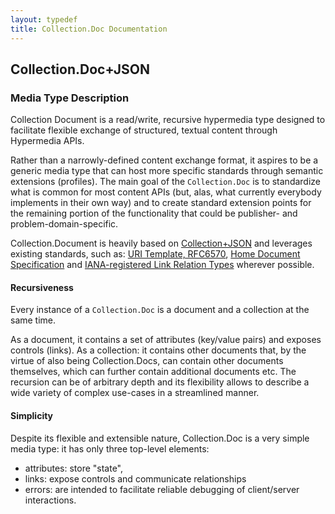```yaml
---
layout: typedef
title: Collection.Doc Documentation
---
```


## Collection.Doc+JSON 

### Media Type Description

Collection Document is a read/write, recursive hypermedia type designed to facilitate flexible exchange of structured, textual content through Hypermedia APIs. 

Rather than a narrowly-defined content exchange format, it aspires to be a generic media type that can host more specific standards through semantic extensions (profiles). The main goal of the `Collection.Doc` is to standardize what is common for most content APIs (but, alas, what currently everybody implements in their own way) and to create standard extension points for the remaining portion of the functionality that could be publisher- and problem-domain-specific.

Collection.Document is heavily based on [Collection+JSON](http://amundsen.com/media-types/collection/format/) and leverages existing standards, such as: [URI Template, RFC6570](http://tools.ietf.org/html/rfc6570), [Home Document Specification](http://tools.ietf.org/html/draft-nottingham-json-home-03) and [IANA-registered Link Relation Types](http://www.iana.org/assignments/link-relations/link-relations.xhtml) wherever possible. 

#### Recursiveness

Every instance of a `Collection.Doc` is a document and a collection at the same time. 

As a document, it contains a set of attributes (key/value pairs) and exposes controls (links). As a collection: it contains other documents that, by the virtue of also being Collection.Docs, can contain other documents themselves, which can further contain additional documents etc. The recursion can be of arbitrary depth and its flexibility allows to describe a wide variety of complex use-cases in a streamlined manner.

#### Simplicity

Despite its flexible and extensible nature, Collection.Doc is a very simple media type: it has only three top-level elements: 

- attributes: store "state",
- links: expose controls and communicate relationships 
- errors: are intended to facilitate reliable debugging of client/server interactions.






